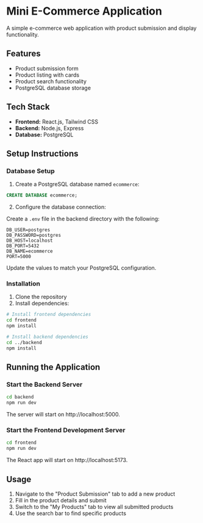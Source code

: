 # Mini E-Commerce Application

A simple e-commerce web application with product submission and display functionality.

## Features

- Product submission form
- Product listing with cards
- Product search functionality
- PostgreSQL database storage

## Tech Stack

- **Frontend:** React.js, Tailwind CSS
- **Backend:** Node.js, Express
- **Database:** PostgreSQL

## Setup Instructions

### Database Setup

1. Create a PostgreSQL database named `ecommerce`:

```sql
CREATE DATABASE ecommerce;
```

2. Configure the database connection:

Create a `.env` file in the backend directory with the following:

```
DB_USER=postgres
DB_PASSWORD=postgres
DB_HOST=localhost
DB_PORT=5432
DB_NAME=ecommerce
PORT=5000
```

Update the values to match your PostgreSQL configuration.

### Installation

1. Clone the repository
2. Install dependencies:

```bash
# Install frontend dependencies
cd frontend
npm install

# Install backend dependencies
cd ../backend
npm install
```

## Running the Application

### Start the Backend Server

```bash
cd backend
npm run dev
```

The server will start on http://localhost:5000.

### Start the Frontend Development Server

```bash
cd frontend
npm run dev
```

The React app will start on http://localhost:5173.

## Usage

1. Navigate to the "Product Submission" tab to add a new product
2. Fill in the product details and submit
3. Switch to the "My Products" tab to view all submitted products
4. Use the search bar to find specific products 